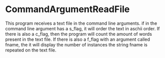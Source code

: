 # CommandArgumentReadFile
This program receives a text file in the command line 
	arguments. if in the command line argument has a s_flag, it will order
	the text in aschii order. If there is also a c_flag, then the program will
	count the amount of words present in the text file. If there is also a f_flag
	with an argument called fname, the  it will display the number of instances
	the string fname is repeated on the text file.
